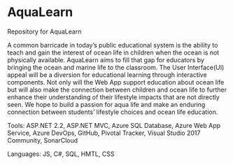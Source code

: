 # AquaLearn
Repository for AquaLearn

A common barricade in today’s public educational system is the  ability to teach and gain the interest of ocean life in children when the ocean is not physically available. AquaLearn aims to fill that gap for educators by bringing the ocean and marine life to the classroom. The User Interface(UI) appeal will be a diversion for educational learning through interactive components. Not only will the Web App support education about ocean life but will also make the connection between children and ocean life to further enhance their understanding of their lifestyle impacts that are not directly seen. We hope to build a passion for aqua life and make an enduring connection between students’ lifestyle choices and ocean life education. 

Tools:
ASP.NET 2.2, ASP.NET MVC, Azure SQL Database, Azure Web App Service, Azure DevOps, GitHub, Pivotal Tracker, Visual Studio 2017 Community, SonarCloud

Languages:
 JS, C#, SQL, HMTL, CSS
